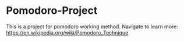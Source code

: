 # Pomodoro-Project
This is a project for pomodoro working method. Navigate to learn more: https://en.wikipedia.org/wiki/Pomodoro_Technique
